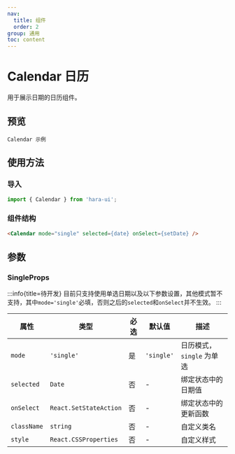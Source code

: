 ```yaml
---
nav:
  title: 组件
  order: 2
group: 通用
toc: content
---
```


# Calendar 日历

用于展示日期的日历组件。

## 预览

<code src="./demo/index.tsx">Calendar 示例</code>

## 使用方法

### 导入

```jsx | pure
import { Calendar } from 'hara-ui';
```

### 组件结构

```html | pure
<Calendar mode="single" selected={date} onSelect={setDate} />
```

## 参数

### SingleProps

:::info{title=待开发}
目前只支持使用单选日期以及以下参数设置，其他模式暂不支持，其中`mode='single'`必填，否则之后的`selected`和`onSelect`并不生效。
:::

| 属性        | 类型                   | 必选 | 默认值     | 描述                      |
| ----------- | ---------------------- | ---- | ---------- | ------------------------- |
| `mode`      | `'single'`             | 是   | `'single'` | 日历模式，`single` 为单选 |
| `selected`  | `Date`                 | 否   | -          | 绑定状态中的日期值        |
| `onSelect`  | `React.SetStateAction` | 否   | -          | 绑定状态中的更新函数      |
| `className` | `string`               | 否   | -          | 自定义类名                |
| `style`     | `React.CSSProperties`  | 否   | -          | 自定义样式                |
